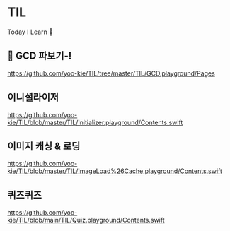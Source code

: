 # TIL
Today I Learn 🤔

## 👀 GCD 파보기-!
https://github.com/yoo-kie/TIL/tree/master/TIL/GCD.playground/Pages

## 이니셜라이저 
https://github.com/yoo-kie/TIL/blob/master/TIL/Initializer.playground/Contents.swift

## 이미지 캐싱 & 로딩
https://github.com/yoo-kie/TIL/blob/master/TIL/ImageLoad%26Cache.playground/Contents.swift

## 퀴즈퀴즈
https://github.com/yoo-kie/TIL/blob/main/TIL/Quiz.playground/Contents.swift
